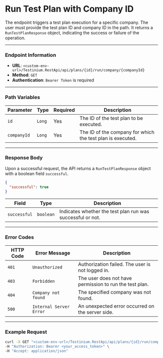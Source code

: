 # Run Test Plan with Company ID

The endpoint triggers a test plan execution for a specific company. The user must provide the test plan ID and company ID in the path. It returns a `RunTestPlanResponse` object, indicating the success or failure of the operation.

***

### Endpoint Information

* **URL**: `<custom-env-url>/Testinium.RestApi/api/plans/{id}/run/company/{companyId}`
* **Method**: `GET`
* **Authentication**: `Bearer Token` is required

***

### Path Variables

| Parameter   | Type   | Required | Description                                                |
| ----------- | ------ | -------- | ---------------------------------------------------------- |
| `id`        | `Long` | Yes      | The ID of the test plan to be executed.                    |
| `companyId` | `Long` | Yes      | The ID of the company for which the test plan is executed. |

***

### Response Body

Upon a successful request, the API returns a `RunTestPlanResponse` object with a boolean field `successful`.

```json
{
  "successful": true
}
```

| Field        | Type      | Description                                                |
| ------------ | --------- | ---------------------------------------------------------- |
| `successful` | `boolean` | Indicates whether the test plan run was successful or not. |

***

### Error Codes

| HTTP Code | Error Message           | Description                                             |
| --------- | ----------------------- | ------------------------------------------------------- |
| `401`     | `Unauthorized`          | Authorization failed. The user is not logged in.        |
| `403`     | `Forbidden`             | The user does not have permission to run the test plan. |
| `404`     | `Company not found`     | The specified company was not found.                    |
| `500`     | `Internal Server Error` | An unexpected error occurred on the server side.        |

***

### Example Request

```bash
curl -X GET "<custom-env-url>/Testinium.RestApi/api/plans/{id}/run/company/{companyId}" \
-H "Authorization: Bearer <your_access_token>" \
-H "Accept: application/json"
```
